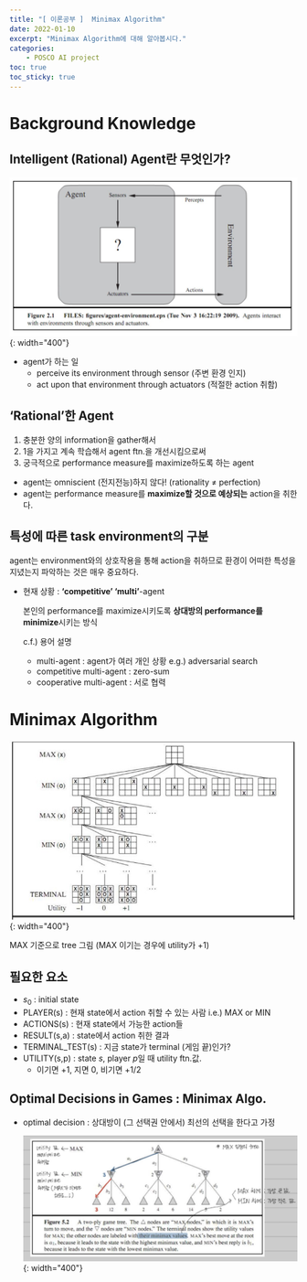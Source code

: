 ```yaml
---
title: "[ 이론공부 ]  Minimax Algorithm"
date: 2022-01-10
excerpt: "Minimax Algorithm에 대해 알아봅시다."
categories: 
    - POSCO AI project
toc: true
toc_sticky: true
---
```



# Background Knowledge

## Intelligent (Rational) Agent란 무엇인가?

![1.png](/assets/images/posts/POSCO_AI_project/minimax/1.png){: width="400"}

- agent가 하는 일
    - perceive its environment through sensor (주변 환경 인지)
    - act upon that environment through actuators (적절한 action 취함)


## ‘Rational’한 Agent

1. 충분한 양의 information을 gather해서
2. 1을 가지고 계속 학습해서 agent ftn.을 개선시킴으로써
3. 궁극적으로 performance measure를 maximize하도록 하는 agent
- agent는 omniscient (전지전능)하지 않다! (rationality ≠ perfection)
- agent는 performance measure를 **maximize할 것으로 예상되는** action을 취한다.


## 특성에 따른 task environment의 구분  

agent는 environment와의 상호작용을 통해 action을 취하므로 환경이 어떠한 특성을 지녔는지 파악하는 것은 매우 중요하다.

- 현재 상황 : **‘competitive’ ‘multi’**-agent
    
    본인의 performance를 maximize시키도록 **상대방의 performance를 minimize**시키는 방식
    
    c.f.) 용어 설명
    
    - multi-agent : agent가 여러 개인 상황 e.g.) adversarial search
    - competitive multi-agent : zero-sum
    - cooperative multi-agent : 서로 협력
    


# Minimax Algorithm

![2.png](/assets/images/posts/POSCO_AI_project/minimax/2.png){: width="400"}

MAX 기준으로 tree 그림 (MAX 이기는 경우에 utility가 +1)

## 필요한 요소
- $s_0$ : initial state
- PLAYER(s) : 현재 state에서 action 취할 수 있는 사람 i.e.) MAX or MIN
- ACTIONS(s) : 현재 state에서 가능한 action들
- RESULT(s,a) : state에서 action 취한 결과
- TERMINAL_TEST(s) : 지금 state가 terminal (게임 끝)인가?
- UTILITY(s,p) : state $s$, player $p$일 때 utility ftn.값.
    - 이기면 +1, 지면 0, 비기면 +1/2


## Optimal Decisions in Games : Minimax Algo.
- optimal decision : 상대방이 (그 선택권 안에서) 최선의 선택을 한다고 가정

    ![3.jpg](/assets/images/posts/POSCO_AI_project/minimax/3.jpg){: width="400"}
